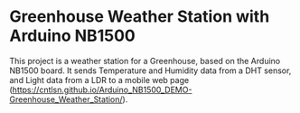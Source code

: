 # Greenhouse Weather Station with Arduino NB1500

This project is a weather station for a Greenhouse, based on the Arduino NB1500 board. It sends Temperature and Humidity data from a DHT sensor, and Light data from a LDR to a mobile web page (https://cntlsn.github.io/Arduino_NB1500_DEMO-Greenhouse_Weather_Station/).
